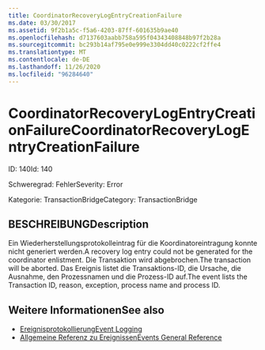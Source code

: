 ```yaml
---
title: CoordinatorRecoveryLogEntryCreationFailure
ms.date: 03/30/2017
ms.assetid: 9f2b1a5c-f5a6-4203-87ff-601635b9ae40
ms.openlocfilehash: d7137603aabb758a595f04343408848b97f2b28a
ms.sourcegitcommit: bc293b14af795e0e999e3304dd40c0222cf2ffe4
ms.translationtype: MT
ms.contentlocale: de-DE
ms.lasthandoff: 11/26/2020
ms.locfileid: "96284640"
---
```

# <a name="coordinatorrecoverylogentrycreationfailure"></a><span data-ttu-id="dc0cd-102">CoordinatorRecoveryLogEntryCreationFailure</span><span class="sxs-lookup"><span data-stu-id="dc0cd-102">CoordinatorRecoveryLogEntryCreationFailure</span></span>

<span data-ttu-id="dc0cd-103">ID: 140</span><span class="sxs-lookup"><span data-stu-id="dc0cd-103">Id: 140</span></span>  
  
 <span data-ttu-id="dc0cd-104">Schweregrad: Fehler</span><span class="sxs-lookup"><span data-stu-id="dc0cd-104">Severity: Error</span></span>  
  
 <span data-ttu-id="dc0cd-105">Kategorie: TransactionBridge</span><span class="sxs-lookup"><span data-stu-id="dc0cd-105">Category: TransactionBridge</span></span>  
  
## <a name="description"></a><span data-ttu-id="dc0cd-106">BESCHREIBUNG</span><span class="sxs-lookup"><span data-stu-id="dc0cd-106">Description</span></span>  

 <span data-ttu-id="dc0cd-107">Ein Wiederherstellungsprotokolleintrag für die Koordinatoreintragung konnte nicht generiert werden.</span><span class="sxs-lookup"><span data-stu-id="dc0cd-107">A recovery log entry could not be generated for the coordinator enlistment.</span></span> <span data-ttu-id="dc0cd-108">Die Transaktion wird abgebrochen.</span><span class="sxs-lookup"><span data-stu-id="dc0cd-108">The transaction will be aborted.</span></span> <span data-ttu-id="dc0cd-109">Das Ereignis listet die Transaktions-ID, die Ursache, die Ausnahme, den Prozessnamen und die Prozess-ID auf.</span><span class="sxs-lookup"><span data-stu-id="dc0cd-109">The event lists the Transaction ID, reason, exception, process name and process ID.</span></span>  
  
## <a name="see-also"></a><span data-ttu-id="dc0cd-110">Weitere Informationen</span><span class="sxs-lookup"><span data-stu-id="dc0cd-110">See also</span></span>

- [<span data-ttu-id="dc0cd-111">Ereignisprotokollierung</span><span class="sxs-lookup"><span data-stu-id="dc0cd-111">Event Logging</span></span>](index.md)
- [<span data-ttu-id="dc0cd-112">Allgemeine Referenz zu Ereignissen</span><span class="sxs-lookup"><span data-stu-id="dc0cd-112">Events General Reference</span></span>](events-general-reference.md)
